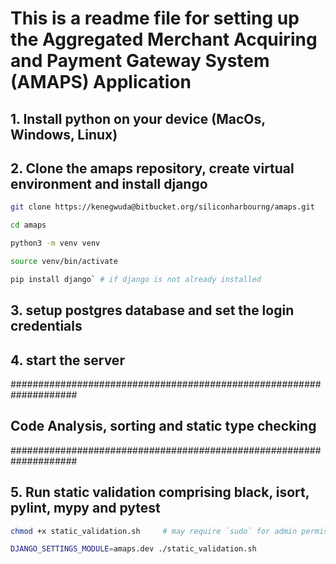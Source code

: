 # This is a readme file for setting up the Aggregated Merchant Acquiring and Payment Gateway System (AMAPS) Application

## 1. Install python on your device (MacOs, Windows, Linux)

## 2. Clone the amaps repository, create virtual environment and install django

```bash
git clone https://kenegwuda@bitbucket.org/siliconharbourng/amaps.git

cd amaps

python3 -m venv venv

source venv/bin/activate

pip install django` # if django is not already installed
```

## 3. setup postgres database and set the login credentials

## 4. start the server

####################################################################
## Code Analysis, sorting and static type checking
####################################################################


## 5. Run static validation comprising black, isort, pylint, mypy and pytest

```bash
chmod +x static_validation.sh     # may require `sudo` for admin permission

DJANGO_SETTINGS_MODULE=amaps.dev ./static_validation.sh
```



